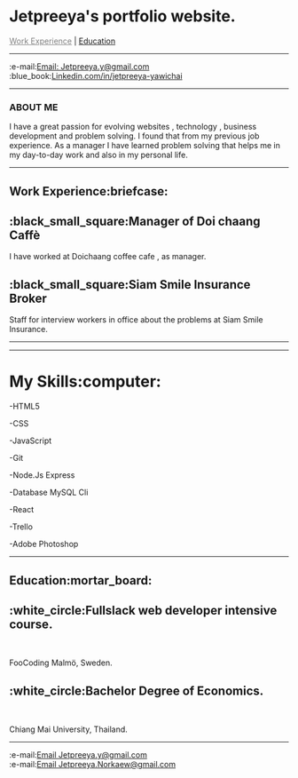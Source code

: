 # Jetpreeya's portfolio website.
<!DOCTYPE html>
<html lang="en" >
<head>
 
</head>

<body>
  <div class="navbar" id="myTopnav" >
    <a href="#c2", style = "color:gray; ">Work Experience</a>  |
    <a href="#c4">Education</a>
    <a href="javascript:void(0);" class="icon" onclick="myFunction()"></a>
  </div>
<hr>
<section class="contract"> 
    <div class="icon-bar" id="c3">
        :e-mail:<a class="active" href="mailto: Jetpreeya.y@gmail.com"><i class="fa fa-envelope"></i>Email: Jetpreeya.y@gmail.com</a><br>
        :blue_book:<a href="https://www.linkedin.com/in/jetpreeya-yawichai-42009b144/"  target="_blank"><i class="fa fa-linkedin"></i>Linkedin.com/in/jetpreeya-yawichai</a><br>
      </div>
</section>
<hr>
   <h3>ABOUT ME </h3>
 <p>I have a great passion for evolving websites , technology , business development and problem solving.
  I found that from my previous job experience. As a manager I have learned problem solving that helps me in my day-to-day work and also in my personal life. 
</p>
 <hr>
    <section class="work-experince">
    <h1 id="c2">Work Experience:briefcase:</h1>
    <div class="timeline">
        <div class="container left">
          <div class="content">
            <h2>:black_small_square:Manager of Doi chaang Caffè</h2>
            <p> I have worked at Doichaang coffee cafe , as manager.<br></p>
          </div>
        </div>
        <div class="container">
          <div class="content">
            <h2>:black_small_square:Siam Smile Insurance Broker</h2>
            <p>Staff for interview workers in office about the problems at Siam Smile Insurance.<br></p>
          </div>
          <hr>
        </section> 
        <hr>
      <h1>My Skills:computer:</h1>

<p>-HTML5</p>
<div class="container">
  
</div>

<p>-CSS</p>
<div class="container">
  
</div>

<p>-JavaScript</p>
<div class="container">
</div>

<p>-Git</p>
<div class="container">
  
</div>

<p>-Node.Js Express</p>
<div class="container">
  
</div>
 <p>-Database MySQL Cli </p>
<div class="container">
  
</div>    
<p>-React</p>
<div class="container">
  
</div>

<p>-Trello</p>
<div class="container">  
</div>

<p>-Adobe Photoshop</p>
<div class="container">
  
</div>
<hr>
<section class="Education">
    <h1 id="c4">Education:mortar_board:</h1>
    <div class="timeline">
          <div class="container">
            <div class="content">
              <h2>:white_circle:Fullslack web developer intensive course.</h2>
              <br><p>FooCoding Malmö, Sweden.</p>
            </div>
          </div>
          <div class="container">
          <div class="content">
          <h2>  :white_circle:Bachelor Degree of Economics.</h2>
            <br><p>Chiang Mai University, Thailand.</p>
          </div>
        </div>
        </section>
  <hr>
  <section class="contract"> 
    <div class="icon-bar" id="c3">
        :e-mail:<a class="active" href="mailto: Jetpreeya.y@gmail.com"><i class="fa fa-envelope"></i>Email Jetpreeya.y@gmail.com</a><br>
        :e-mail:<a class="active" href="mailto: Jetpreeya.Norkaew@gmail.com"><i class="fa fa-envelope"></i>Email Jetpreeya.Norkaew@gmail.com</a><br>
       <br>
</html>
